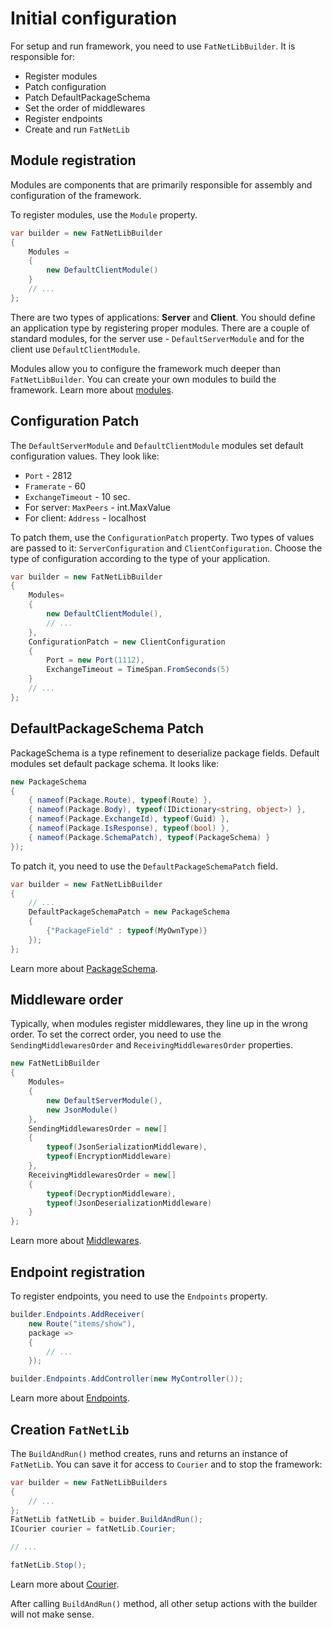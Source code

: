 ﻿# Initial configuration

For setup and run framework, you need to use  `FatNetLibBuilder`. It is responsible for:

* Register modules
* Patch configuration
* Patch DefaultPackageSchema
* Set the order of middlewares
* Register endpoints
* Create and run `FatNetLib`

## Module registration

Modules are components that are primarily responsible for assembly and configuration of the framework.

To register modules, use the `Module` property.

```c#
var builder = new FatNetLibBuilder
{
    Modules =
    {
        new DefaultClientModule()
    }
    // ...
};
```

There are two types of applications: **Server** and **Client**.
You should define an application type by registering proper modules.
There are a couple of standard modules, for the server use - `DefaultServerModule` and for the client
use `DefaultClientModule`.

Modules allow you to configure the framework much deeper than `FatNetLibBuilder`.
You can create your own modules to build the framework.
Learn more about [modules](10-modules.md).

## Configuration Patch

The `DefaultServerModule` and `DefaultClientModule` modules set default configuration values. They look like:

* `Port` - 2812
* `Framerate` - 60
* `ExchangeTimeout` - 10 sec.
* For server: `MaxPeers` - int.MaxValue
* For client: `Address` - localhost

To patch them, use the `ConfigurationPatch` property. Two types of values are passed to it: `ServerConfiguration`
and `ClientConfiguration`. Choose the type of configuration according to the type of your application.

```c#
var builder = new FatNetLibBuilder
{
    Modules=
    {
        new DefaultClientModule(),
        // ...
    },
    ConfigurationPatch = new ClientConfiguration
    {
        Port = new Port(1112),
        ExchangeTimeout = TimeSpan.FromSeconds(5)
    }
    // ...
};
```

## DefaultPackageSchema Patch

PackageSchema is a type refinement to deserialize package fields. Default modules set default package schema. It looks
like:

```c#
new PackageSchema
{
    { nameof(Package.Route), typeof(Route) },
    { nameof(Package.Body), typeof(IDictionary<string, object>) },
    { nameof(Package.ExchangeId), typeof(Guid) },
    { nameof(Package.IsResponse), typeof(bool) },
    { nameof(Package.SchemaPatch), typeof(PackageSchema) }
});
```

To patch it, you need to use the `DefaultPackageSchemaPatch` field.

```c#
var builder = new FatNetLibBuilder
{
    // ...
    DefaultPackageSchemaPatch = new PackageSchema
    {
        {"PackageField" : typeof(MyOwnType)}
    });
};
```

Learn more about [PackageSchema](4-package-schema.md).

## Middleware order

Typically, when modules register middlewares, they line up in the wrong order.
To set the correct order, you need to use the `SendingMiddlewaresOrder` and `ReceivingMiddlewaresOrder` properties.

```c#
new FatNetLibBuilder
{
    Modules=
    {
        new DefaultServerModule(),
        new JsonModule()
    },
    SendingMiddlewaresOrder = new[]
    {
        typeof(JsonSerializationMiddleware),
        typeof(EncryptionMiddleware)
    },
    ReceivingMiddlewaresOrder = new[]
    {
        typeof(DecryptionMiddleware),
        typeof(JsonDeserializationMiddleware)
    }
};
```

Learn more about [Middlewares](6-middlewares.md).

## Endpoint registration

To register endpoints, you need to use the `Endpoints` property.

```c#
builder.Endpoints.AddReceiver(
    new Route("items/show"),
    package =>
    {
        // ...
    });

builder.Endpoints.AddController(new MyController());
```

Learn more about [Endpoints](2-endpoints.md).

## Creation `FatNetLib`

The `BuildAndRun()` method creates, runs and returns an instance of `FatNetLib`.
You can save it for access to `Courier` and to stop the framework:

```c#
var builder = new FatNetLibBuilders
{
    // ...
};
FatNetLib fatNetLib = buider.BuildAndRun();
ICourier courier = fatNetLib.Courier;

// ...

fatNetLib.Stop();
```

Learn more about [Courier](5-courier.md).

After calling `BuildAndRun()` method, all other setup actions with the builder will not make sense.

